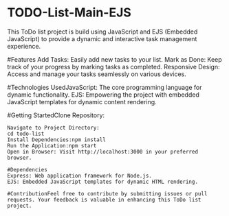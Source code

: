 # TODO-List-Main-EJS
This ToDo list project is build using JavaScript and EJS (Embedded JavaScript) to provide a dynamic and interactive task management experience.

#Features
Add Tasks: Easily add new tasks to your list.
Mark as Done: Keep track of your progress by marking tasks as completed.
Responsive Design: Access and manage your tasks seamlessly on various devices.

#Technologies UsedJavaScript: The core programming language for dynamic functionality.
EJS: Empowering the project with embedded JavaScript templates for dynamic content rendering.

#Getting StartedClone Repository:
```git clone https://github.com/your-username/todo-list.git
Navigate to Project Directory:
cd todo-list
Install Dependencies:npm install
Run the Application:npm start
Open in Browser: Visit http://localhost:3000 in your preferred browser.

#Dependencies
Express: Web application framework for Node.js.
EJS: Embedded JavaScript templates for dynamic HTML rendering.

#ContributionFeel free to contribute by submitting issues or pull requests. Your feedback is valuable in enhancing this ToDo list project.
